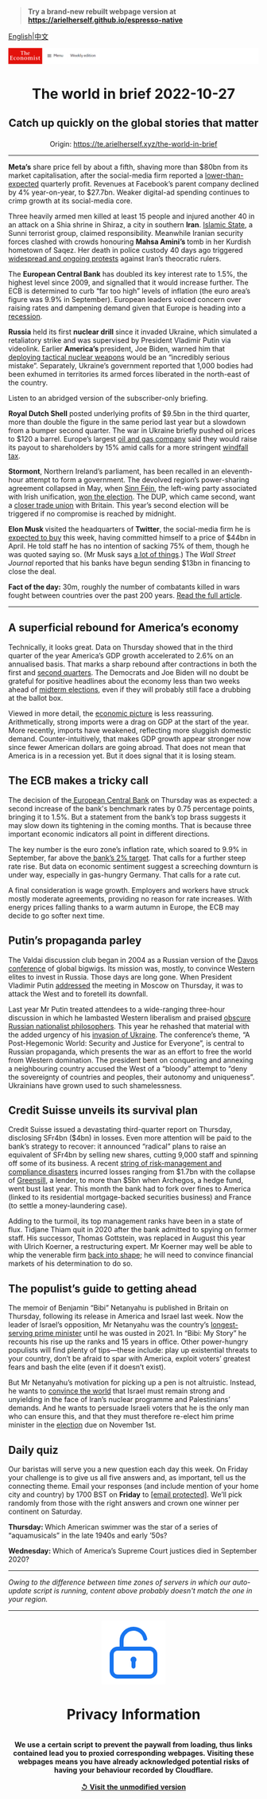 > **Try a brand-new rebuilt webpage version at https://arielherself.github.io/espresso-native**

[English](https://github.com/arielherself/espresso/blob/main/README.md)|[中文](https://github-com.translate.goog/arielherself/espresso/blob/main/README.md?_x_tr_sl=en&_x_tr_tl=zh-CN&_x_tr_hl=zh-CN&_x_tr_pto=wapp)



![The Economist](menubar.png)

# <p align="center">The world in brief 2022-10-27</p>

## <p align="center">Catch up quickly on the global stories that matter</p>

<p align="center">Origin: <a href="https://te.arielherself.xyz/the-world-in-brief">https://te.arielherself.xyz/the-world-in-brief</a><hr>

<strong>Meta’s</strong> share price fell by about a fifth, shaving more than $80bn from its market capitalisation, after the social-media firm reported a [lower-than-expected](https://te.arielherself.xyz/business/2022/10/16/how-much-trouble-is-mark-zuckerberg-in) quarterly profit. Revenues at Facebook’s parent company declined by 4% year-on-year, to $27.7bn. Weaker digital-ad spending continues to crimp growth at its social-media core.

Three heavily armed men killed at least 15 people and injured another 40 in an attack on a Shia shrine in Shiraz, a city in southern <strong>Iran</strong>. [Islamic State](https://te.arielherself.xyz/middle-east-and-africa/2017/06/07/the-jihadists-of-islamic-state-hit-iran), a Sunni terrorist group, claimed responsibility. Meanwhile Iranian security forces clashed with crowds honouring <strong>Mahsa Amini’s </strong>tomb in her Kurdish hometown of Saqez. Her death in police custody 40 days ago triggered [widespread and ongoing protests](https://te.arielherself.xyz/middle-east-and-africa/2022/10/18/irans-protests-spread-as-a-notorious-prison-burns) against Iran’s theocratic rulers.

The <strong>European Central Bank</strong> has doubled its key interest rate to 1.5%, the highest level since 2009, and signalled that it would increase further. The ECB is determined to curb “far too high” levels of inflation (the euro area’s figure was 9.9% in September). European leaders voiced concern over raising rates and dampening demand given that Europe is heading into a [recession](https://te.arielherself.xyz/finance-and-economics/2022/10/11/as-europe-falls-into-recession-russia-climbs-out).

<strong>Russia</strong> held its first <strong>nuclear drill</strong> since it invaded Ukraine, which simulated a retaliatory strike and was supervised by President Vladimir Putin via videolink. Earlier <strong>America’s </strong>president, Joe Biden, warned him that [deploying tactical nuclear weapons](https://te.arielherself.xyz/europe/2022/10/17/how-to-detect-an-imminent-russian-nuclear-attack) would be an “incredibly serious mistake”. Separately, Ukraine’s government reported that 1,000 bodies had been exhumed in territories its armed forces liberated in the north-east of the country.

Listen to an abridged version of the subscriber-only briefing.

<strong>Royal Dutch Shell</strong> posted underlying profits of $9.5bn in the third quarter, more than double the figure in the same period last year but a slowdown from a bumper second quarter. The war in Ukraine briefly pushed oil prices to $120 a barrel. Europe’s largest [oil and gas company](https://te.arielherself.xyz/finance-and-economics/2022/05/31/why-the-oil-price-is-spiking-again) said they would raise its payout to shareholders by 15% amid calls for a more stringent [windfall tax](https://te.arielherself.xyz/leaders/2022/03/19/windfall-taxes-on-energy-companies-are-a-bad-idea).

<strong>Stormont</strong>, Northern Ireland’s parliament, has been recalled in an eleventh-hour attempt to form a government. The devolved region’s power-sharing agreement collapsed in May, when [Sinn Féin](https://te.arielherself.xyz/britain/sinn-fein-has-become-northern-irelands-biggest-party/21809215), the left-wing party associated with Irish unification, [won the election](https://te.arielherself.xyz/britain/sinn-fein-has-become-northern-irelands-biggest-party/21809215). The DUP, which came second, want a [closer trade union](https://te.arielherself.xyz/britain/2022/02/12/northern-irish-devolution-collapses-again) with Britain. This year’s second election will be triggered if no compromise is reached by midnight.

<strong>Elon Musk </strong>visited the headquarters of <strong>Twitter</strong>, the social-media firm he is [expected to buy](https://te.arielherself.xyz/business/2022/10/05/elon-musk-is-buying-twitter-really-probably) this week, having committed himself to a price of $44bn in April. He told staff he has no intention of sacking 75% of them, though he was quoted saying so. (Mr Musk says [a lot of things](https://te.arielherself.xyz/leaders/2022/10/06/how-worried-should-you-be-about-elon-musks-superpowers).) The <em>Wall Street Journal </em>reported that his banks have begun sending $13bn in financing to close the deal.

<strong>Fact of the day:</strong> 30m, roughly the number of combatants killed in wars fought between countries over the past 200 years. [Read the full article](https://te.arielherself.xyz/interactive/international/2022/10/24/vladimir-putin-is-dragging-the-world-back-to-a-bloodier-time).

----------

## A superficial rebound for America’s economy

Technically, it looks great. Data on Thursday showed that in the third quarter of the year America’s GDP growth accelerated to 2.6% on an annualised basis. That marks a sharp rebound after contractions in both the first and [second quarters](https://te.arielherself.xyz/graphic-detail/2022/07/28/americas-gdp-shrinks-for-the-second-consecutive-quarter). The Democrats and Joe Biden will no doubt be grateful for positive headlines about the economy less than two weeks ahead of [midterm elections](https://te.arielherself.xyz/mid-terms-2022), even if they will probably still face a drubbing at the ballot box.

Viewed in more detail, the [economic picture](https://te.arielherself.xyz/finance-and-economics/2022/06/09/a-focus-on-gdp-understates-the-strength-of-americas-recovery) is less reassuring. Arithmetically, strong imports were a drag on GDP at the start of the year. More recently, imports have weakened, reflecting more sluggish domestic demand. Counter-intuitively, that makes GDP growth appear stronger now since fewer American dollars are going abroad. That does not mean that America is in a recession yet. But it does signal that it is losing steam.

## The ECB makes a tricky call

The decision of the[ European Central Bank](https://te.arielherself.xyz/finance-and-economics/2022/07/14/the-ecbs-masterplan-to-manipulate-markets) on Thursday was as expected: a second increase of the bank&#x27;s benchmark rates by 0.75 percentage points, bringing it to 1.5%. But a statement from the bank’s top brass suggests it may slow down its tightening in the coming months. That is because three important economic indicators all point in different directions.

The key number is the euro zone’s inflation rate, which soared to 9.9% in September, far above the[ bank’s 2% target](https://te.arielherself.xyz/finance-and-economics/2021/07/17/what-does-the-ecbs-new-target-mean-in-practice). That calls for a further steep rate rise. But data on economic sentiment suggest a screeching downturn is under way, especially in gas-hungry Germany. That calls for a rate cut.

A final consideration is wage growth. Employers and workers have struck mostly moderate agreements, providing no reason for rate increases. With energy prices falling thanks to a warm autumn in Europe, the ECB may decide to go softer next time.

## Putin’s propaganda parley

The Valdai discussion club began in 2004 as a Russian version of the [Davos conference](https://te.arielherself.xyz/business/2022/05/26/is-this-the-end-of-davos-man) of global bigwigs. Its mission was, mostly, to convince Western elites to invest in Russia. Those days are long gone. When President Vladimir Putin [addressed](https://te.arielherself.xyz/films/2022/09/23/we-read-between-the-lines-of-putins-speech) the meeting in Moscow on Thursday, it was to attack the West and to foretell its downfall.

Last year Mr Putin treated attendees to a wide-ranging three-hour discussion in which he lambasted Western liberalism and praised [obscure Russian nationalist philosophers](https://te.arielherself.xyz/briefing/2022/07/28/vladimir-putin-is-in-thrall-to-a-distinctive-brand-of-russian-fascism). This year he rehashed that material with the added urgency of his [invasion of Ukraine](https://te.arielherself.xyz/leaders/2022/09/15/vladimir-putins-war-is-failing-the-west-should-help-it-fail-faster). The conference’s theme, “A Post-Hegemonic World: Security and Justice for Everyone”, is central to Russian propaganda, which presents the war as an effort to free the world from Western domination. The president bent on conquering and annexing a neighbouring country accused the West of a “bloody” attempt to “deny the sovereignty of countries and peoples, their autonomy and uniqueness”. Ukrainians have grown used to such shamelessness.

## Credit Suisse unveils its survival plan

Credit Suisse issued a devastating third-quarter report on Thursday, disclosing SFr4bn ($4bn) in losses. Even more attention will be paid to the bank’s strategy to recover: it announced “radical” plans to raise an equivalent of SFr4bn by selling new shares, cutting 9,000 staff and spinning off some of its business. A recent [string of risk-management and compliance disasters](https://te.arielherself.xyz/finance-and-economics/2022/10/03/credit-suisse-and-the-hunt-for-the-weakest-link-in-global-finance) incurred losses ranging from $1.7bn with the collapse of [Greensill](https://te.arielherself.xyz/finance-and-economics/2021/03/06/greensill-capitals-woes-will-reverberate-widely), a lender, to more than $5bn when Archegos, a hedge fund, went bust last year. This month the bank had to fork over fines to America (linked to its residential mortgage-backed securities business) and France (to settle a money-laundering case).

Adding to the turmoil, its top management ranks have been in a state of flux. Tidjane Thiam quit in 2020 after the bank admitted to spying on former staff. His successor, Thomas Gottstein, was replaced in August this year with Ulrich Koerner, a restructuring expert. Mr Koerner may well be able to whip the venerable firm [back into shape](https://te.arielherself.xyz/finance-and-economics/2022/09/28/investment-banks-are-sharpening-the-axe); he will need to convince financial markets of his determination to do so.

## The populist’s guide to getting ahead

The memoir of Benjamin “Bibi” Netanyahu is published in Britain on Thursday, following its release in America and Israel last week. Now the leader of Israel’s opposition, Mr Netanyahu was the country’s [longest-serving prime minister](https://te.arielherself.xyz/middle-east-and-africa/2021/10/30/netanyahus-shadow-starts-to-recede-in-israel) until he was ousted in 2021. In “Bibi: My Story” he recounts his rise up the ranks and 15 years in office. Other power-hungry populists will find plenty of tips—these include: play up existential threats to your country, don’t be afraid to spar with America, exploit voters’ greatest fears and bash the elite (even if it doesn’t exist).

But Mr Netanyahu’s motivation for picking up a pen is not altruistic. Instead, he wants to [convince the world](https://te.arielherself.xyz/middle-east-and-africa/2020/09/10/serbia-and-kosovo-awkwardly-embrace-israel) that Israel must remain strong and unyielding in the face of Iran’s nuclear programme and Palestinians’ demands. And he wants to persuade Israeli voters that he is the only man who can ensure this, and that they must therefore re-elect him prime minister in the [election](https://te.arielherself.xyz/middle-east-and-africa/2022/06/20/israels-government-collapses-prompting-the-fifth-election-in-four-years) due on November 1st.

## Daily quiz

Our baristas will serve you a new question each day this week. On Friday your challenge is to give us all five answers and, as important, tell us the connecting theme. Email your responses (and include mention of your home city and country) by 1700 BST on <strong>Friday</strong> to [<span class="__cf_email__" data-cfemail="6e3f1b07142b1d1e1c0b1d1d012e0b0d01000103071d1a400d0103">[email&#160;protected]</span>](https://mail.google.com/mail/?view=cm&amp;fs=1&amp;tf=1&amp;to=QuizEspresso@te.arielherself.xyz). We’ll pick randomly from those with the right answers and crown one winner per continent on Saturday.

<strong>Thursday: </strong>Which American swimmer was the star of a series of “aquamusicals” in the late 1940s and early ’50s?

<strong>Wednesday: </strong>Which of America’s Supreme Court justices died in September 2020?

----------

*Owing to the difference between time zones of servers in which our auto-update script is running, content above probably doesn't match the one in your region.*

|<br><div align="center"><img src="unlock.png" /><h1>Privacy Information</h1></div></br>We use a certain script to prevent the paywall from loading, thus links contained lead you to proxied corresponding webpages. Visiting these webpages means you have already acknowledged potential risks of having your behaviour recorded by Cloudflare.<br><br>[&#x21BA; Visit the unmodified version](README.raw.md)<br><br>|
|-----|
